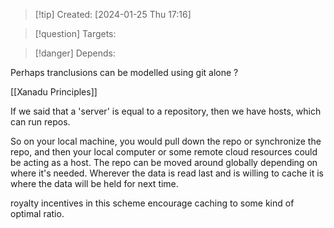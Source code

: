 
>[!tip] Created: [2024-01-25 Thu 17:16]

>[!question] Targets: 

>[!danger] Depends: 

Perhaps tranclusions can be modelled using git alone ?

[[Xanadu Principles]]

If we said that a 'server' is equal to a repository, then we have hosts, which can run repos.

So on your local machine, you would pull down the repo or synchronize the repo, and then your local computer or some remote cloud resources could be acting as a host. The repo can be moved around globally depending on where it's needed. Wherever the data is read last and is willing to cache it is where the data will be held for next time.

royalty incentives in this scheme encourage caching to some kind of optimal ratio.